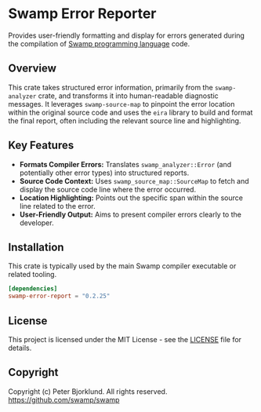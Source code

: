 # Swamp Error Reporter

Provides user-friendly formatting and display for errors generated during the compilation of [Swamp programming language](https://github.com/swamp/swamp) code.

## Overview

This crate takes structured error information, primarily from the `swamp-analyzer` crate, and transforms it into human-readable diagnostic messages. It leverages `swamp-source-map` to pinpoint the error location within the original source code and uses the `eira` library to build and format the final report, often including the relevant source line and highlighting.

## Key Features

* **Formats Compiler Errors:** Translates `swamp_analyzer::Error` (and potentially other error types) into structured reports.
* **Source Code Context:** Uses `swamp_source_map::SourceMap` to fetch and display the source code line where the error occurred.
* **Location Highlighting:** Points out the specific span within the source line related to the error.
* **User-Friendly Output:** Aims to present compiler errors clearly to the developer.

## Installation

This crate is typically used by the main Swamp compiler executable or related tooling.

```toml
[dependencies]
swamp-error-report = "0.2.25"
```

## License

This project is licensed under the MIT License - see the [LICENSE](LICENSE) file for details.

## Copyright

Copyright (c) Peter Bjorklund. All rights reserved. https://github.com/swamp/swamp
